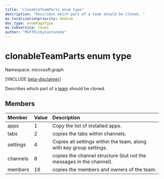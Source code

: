 ```yaml
---
title: "clonableTeamParts enum type"
description: "Describes which part of a team should be cloned. "
ms.localizationpriority: medium
doc_type: enumPageType
ms.subservice: teams
author: "MSFTRickyCastaneda"
---
```


# clonableTeamParts enum type

Namespace: microsoft.graph

[!INCLUDE [beta-disclaimer](../../includes/beta-disclaimer.md)]

Describes which part of a [team](../resources/team.md) should be cloned.

## Members

| Member | Value| Description |
|:---------------|:--------|:----------|
|apps|1|Copy the list of installed apps.|
|tabs|2|copies the tabs within channels.|
|settings|4|Copies all settings within the team, along with key group settings.|
|channels|8|copies the channel structure (but not the messages in the channel).|
|members|16|copies the members and owners of the team.|


